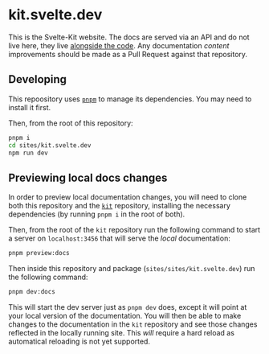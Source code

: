 # kit.svelte.dev

This is the Svelte-Kit website. The docs are served via an API and do not live here, they live [alongside the code](https://github.com/sveltejs/kit/tree/master/documentation). Any documentation _content_ improvements should be made as a Pull Request against that repository.

## Developing

This repoository uses [`pnpm`](https://pnpm.io/) to manage its dependencies. You may need to install it first.

Then, from the root of this repository:

```bash
pnpm i
cd sites/kit.svelte.dev
npm run dev
```

## Previewing local docs changes

In order to preview local documentation changes, you will need to clone both this repository and the [`kit`](https://github.com/sveltejs/kit) repository, installing the necessary dependencies (by running `pnpm i` in the root of both).

Then, from the root of the `kit` repository run the following command to start a server on `localhost:3456` that will serve the _local_ documentation:

```bash
pnpm preview:docs
```

Then inside this repository and package (`sites/sites/kit.svelte.dev`) run the following command:

```bash
pnpm dev:docs
```

This will start the dev server just as `pnpm dev` does, except it will point at your local version of the documentation. You will then be able to make changes to the documentation in the `kit` repository and see those changes reflected in the locally running site. This _will_ require a hard reload as automatical reloading is not yet supported.
